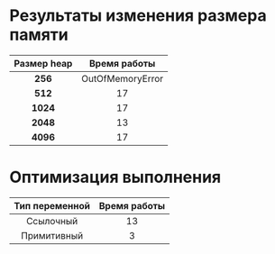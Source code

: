 # Результаты изменения размера памяти
| Размер heap |   Время работы   | 
|:-----------:|:----------------:|
|   **256**   | OutOfMemoryError |
|   **512**   |        17        |
|  **1024**   |        17        |
|  **2048**   |        13        |
|  **4096**   |        17        |


# Оптимизация выполнения
| Тип переменной | Время работы | 
|:--------------:|:------------:|
|   Ссылочный    |      13      |
|  Примитивный   |      3       |

